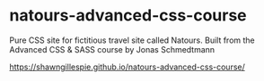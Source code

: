 # natours-advanced-css-course

Pure CSS site for fictitious travel site called Natours. Built from the Advanced CSS & SASS course by Jonas Schmedtmann

https://shawngillespie.github.io/natours-advanced-css-course/
